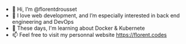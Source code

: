 - 👋 Hi, I’m @florentdrousset
- 👀 I love web development, and I’m especially interested in back end engineering and DevOps
- 🌱 These days, I'm learning about Docker & Kubernete
- 📫 Feel free to visit my personnal website https://florent.codes

<!---
florentdrousset/florentdrousset is a ✨ special ✨ repository because its `README.md` (this file) appears on your GitHub profile.
You can click the Preview link to take a look at your changes.
--->
